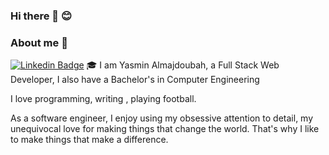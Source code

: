 ### Hi there 👋 :blush:
### About me :information_desk_person:

[![Linkedin Badge](https://img.shields.io/badge/-LinkedIn-0e76a8?style=flat-square&logo=Linkedin&logoColor=white)](https://www.linkedin.com/in/yasmen-almajdoubah/)
🎓 I am Yasmin Almajdoubah, a Full Stack Web Developer, I also have a Bachelor's in Computer Engineering 

 I love programming, writing , playing football.

As a software engineer, I enjoy using my obsessive attention to detail, my unequivocal love for making things that change the world. That's why I like to make things that make a difference.
<!--
**yasmenalmajdoubah/yasmenalmajdoubah** is a ✨ _special_ ✨ repository because its `README.md` (this file) appears on your GitHub profile.

Here are some ideas to get you started:

- 🔭 I’m currently working on ...
- 🌱 I’m currently learning ...
- 👯 I’m looking to collaborate on ...
- 🤔 I’m looking for help with ...
- 💬 Ask me about ...
- 📫 How to reach me: ...
- 😄 Pronouns: ...
- ⚡ Fun fact: ...
-->
